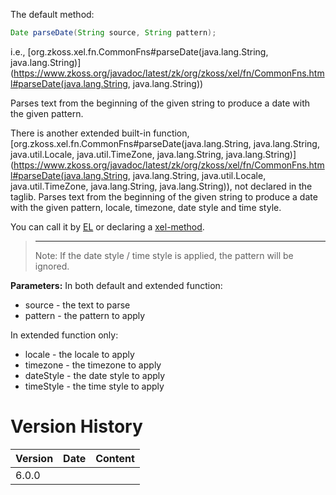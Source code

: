 The default method:

```java
Date parseDate(String source, String pattern);
```

  
i.e.,
[org.zkoss.xel.fn.CommonFns#parseDate(java.lang.String, java.lang.String)](https://www.zkoss.org/javadoc/latest/zk/org/zkoss/xel/fn/CommonFns.html#parseDate(java.lang.String, java.lang.String))

Parses text from the beginning of the given string to produce a date
with the given pattern.

There is another extended built-in function,
[org.zkoss.xel.fn.CommonFns#parseDate(java.lang.String, java.lang.String, java.util.Locale, java.util.TimeZone, java.lang.String, java.lang.String)](https://www.zkoss.org/javadoc/latest/zk/org/zkoss/xel/fn/CommonFns.html#parseDate(java.lang.String, java.lang.String, java.util.Locale, java.util.TimeZone, java.lang.String, java.lang.String)),
not declared in the taglib. Parses text from the beginning of the given
string to produce a date with the given pattern, locale, timezone, date
style and time style.

You can call it by [ EL](zuml_ref/static_fields_and_methods)
or declaring a [ xel-method](zuml_ref/xel-method).

> ------------------------------------------------------------------------
>
> Note: If the date style / time style is applied, the pattern will be
> ignored.

**Parameters:** In both default and extended function:

- source - the text to parse
- pattern - the pattern to apply

In extended function only:

- locale - the locale to apply
- timezone - the timezone to apply
- dateStyle - the date style to apply
- timeStyle - the time style to apply

# Version History

| Version | Date | Content |
|---------|------|---------|
| 6.0.0   |      |         |
